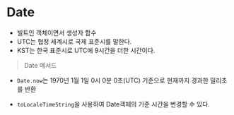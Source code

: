# Date

- 빌트인 객체이면서 생성자 함수
- UTC는 협정 세계시로 국제 표준시를 말한다.
- KST는 한국 표준시로 UTC에 9시간을 더한 시간이다.


> Date 메서드
- `Date.now`는 1970년 1월 1일 0시 0분 0초(UTC) 기준으로 현재까지 경과한 밀리초를 반환

- `toLocaleTimeString`을 사용하여 Date객체의 기준 시간을 변경할 수 있다.
